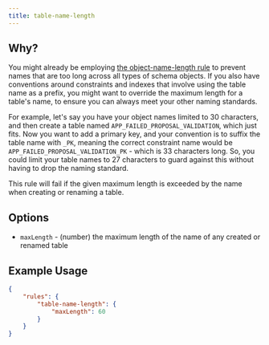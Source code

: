 ```yaml
---
title: table-name-length
---
```


## Why?

You might already be employing [the object-name-length rule](object-name-length.md) to prevent names that are too long across all types of schema objects. If you also have conventions around constraints and indexes that involve using the table name as a prefix, you might want to override the maximum length for a table's name, to ensure you can always meet your other naming standards.

For example, let's say you have your object names limited to 30 characters, and then create a table named `APP_FAILED_PROPOSAL_VALIDATION`, which just fits. Now you want to add a primary key, and your convention is to suffix the table name with `_PK`, meaning the correct constraint name would be `APP_FAILED_PROPOSAL_VALIDATION_PK` - which is 33 characters long. So, you could limit your table names to 27 characters to guard against this without having to drop the naming standard.

This rule will fail if the given maximum length is exceeded by the name when creating or renaming a table.

## Options

- `maxLength` - (number) the maximum length of the name of any created or renamed table

## Example Usage

```json
{
    "rules": {
        "table-name-length": {
            "maxLength": 60
        }
    }
}
``` 
